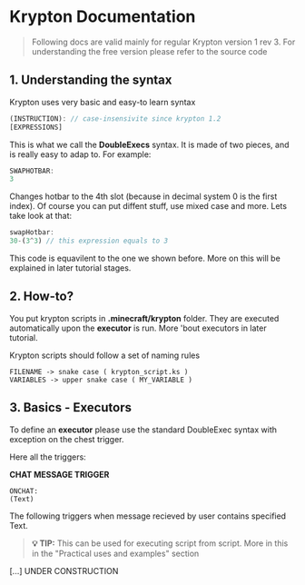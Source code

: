 # Krypton Documentation

> Following docs are valid mainly for regular Krypton version 1 rev 3. For understanding the free version please refer to the source code

## 1. Understanding the syntax
Krypton uses very basic and easy-to learn syntax
```ts
(INSTRUCTION): // case-insensivite since krypton 1.2
[EXPRESSIONS]
```
This is what we call the **DoubleExecs** syntax.
It is made of two pieces, and is really easy to adap to. For example:
```ts
SWAPHOTBAR:
3
```
Changes hotbar to the 4th slot (because in decimal system 0 is the first index). Of course you can put diffent stuff, use mixed case and more. Lets take look at that:
```ts
swapHotbar:
30-(3^3) // this expression equals to 3
```
This code is equavilent to the one we shown before. More on this will be explained in later tutorial stages.

## 2. How-to?
You put krypton scripts in **.minecraft/krypton** folder.
They are executed automatically upon the **executor** is run. More 'bout executors in later tutorial.

Krypton scripts should follow a set of naming rules
```
FILENAME -> snake case ( krypton_script.ks )
VARIABLES -> upper snake case ( MY_VARIABLE )
```

## 3. Basics - Executors
To define an **executor** please use the standard DoubleExec syntax with exception on the chest trigger.

Here all the triggers:


**CHAT MESSAGE TRIGGER**
```
ONCHAT:
(Text)
```
The following triggers when message recieved by user contains specified Text.
> **💡 TIP:** This can be used for executing script from script. More in this in the "Practical uses and examples" section



[...] UNDER CONSTRUCTION
